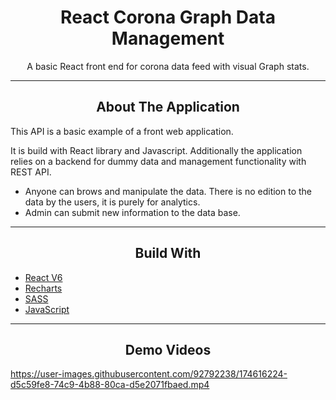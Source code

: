 <div></div>
<h1  align="center">React Corona Graph Data Management</h1>

<div align="center">
  <p align="center">
    A basic React front end for corona data feed with visual Graph stats.
  </p>
</div>
<hr>
<!-- ABOUT THE APPLICATION -->
<h2 align="center">About The Application </h2>
This API is a basic example of a front web application.

It is build with React library and Javascript.
Additionally the application relies on a backend for dummy data and management functionality with REST API.

- Anyone can brows and manipulate the data. There is no edition to the data by the users, it is purely for analytics.
- Admin can submit new information to the data base.
<hr>
<h2 align="center">Build With</h2>

-   [React V6](https://reactjs.org/)
-   [Recharts](https://recharts.org/en-US/api)
-   [SASS](https://sass-lang.com/)
-   [JavaScript](https://www.javascript.com/)

<hr>

<h2 align="center">Demo Videos</h2>

https://user-images.githubusercontent.com/92792238/174616224-d5c59fe8-74c9-4b88-80ca-d5e2071fbaed.mp4

